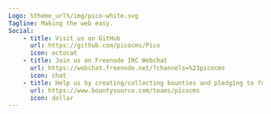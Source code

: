 ```yaml
---
Logo: %theme_url%/img/pico-white.svg
Tagline: Making the web easy.
Social:
    - title: Visit us on GitHub
      url: https://github.com/picocms/Pico
      icon: octocat
    - title: Join us on Freenode IRC Webchat
      url: https://webchat.freenode.net/?channels=%23picocms
      icon: chat
    - title: Help us by creating/collecting bounties and pledging to fundraisers
      url: https://www.bountysource.com/teams/picocms
      icon: dollar
---
```

